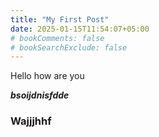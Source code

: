 ```yaml
---
title: "My First Post"
date: 2025-01-15T11:54:07+05:00
# bookComments: false
# bookSearchExclude: false
---
```


Hello how are you

***bsoijdnisfdde***

### Wajjjhhf



